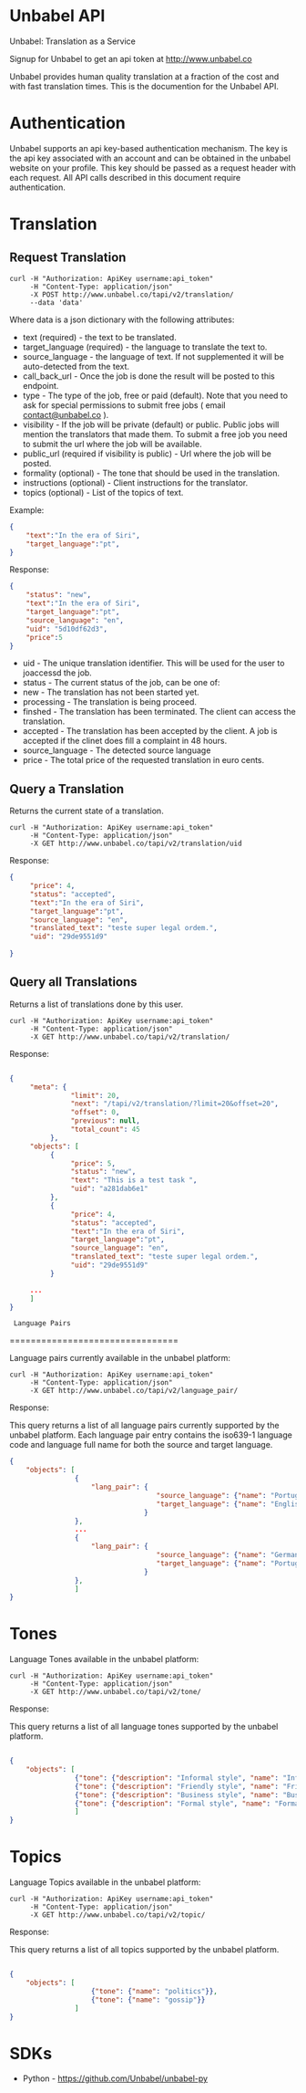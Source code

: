 Unbabel API
===========

Unbabel: Translation as a Service

Signup for Unbabel to get an api token at http://www.unbabel.co

Unbabel provides human quality translation at a fraction of the cost and with fast translation times. This is the documention for the Unbabel API. 

Authentication
================================

Unbabel supports an api key-based authentication mechanism. The key is the api key associated with an account and can be obtained in the unbabel website on your profile. This key should be passed as a request header with each request. All API calls described in this document require authentication.


Translation
============

Request Translation
-------------


```shell
curl -H "Authorization: ApiKey username:api_token" 
     -H "Content-Type: application/json" 
     -X POST http://www.unbabel.co/tapi/v2/translation/ 
     --data 'data'
```

Where data is a json dictionary with the following attributes:

* text (required) - the text to be translated.
* target_language (required) - the language to translate the text to.
* source_language - the language of text. If not supplemented it will be auto-detected from the text.
* call_back_url - Once the job is done the result will be posted to this endpoint.
* type - The type of the job, free or paid (default). Note that you need to ask for special permissions to submit free jobs ( email contact@unbabel.co ). 
* visibility - If the job will be private (default) or public. Public jobs will mention the translators that made them. To submit a free job you need to submit the url where the job will be available.
* public_url (required if visibility is public) - Url where the job will be posted.
* formality (optional) - The tone that should be used in the translation.
* instructions (optional) - Client instructions for the translator.
* topics (optional) - List of the topics of text. 

Example:

```json
{   
    "text":"In the era of Siri",
    "target_language":"pt",
}
```

Response:

```json
{
    "status": "new",
    "text":"In the era of Siri",
    "target_language":"pt",
    "source_language": "en",
    "uid": "5d10df62d3",
    "price":5
}
```

* uid - The unique translation identifier. This will be used for the user to joaccessd the job.
* status - The current status of the job, can be one of: 
*    new - The translation has not been started yet. 
*    processing -  The translation is being proceed.
*    finshed - The translation has been terminated. The client can access the translation.
*    accepted - The translation has been accepted by the client. A job is accepted if the clinet does fill a complaint in 48 hours.
* source_language - The detected source language
* price - The total price of the requested translation in euro cents.

Query a Translation
-------------

Returns the current state of a translation.

```shell
curl -H "Authorization: ApiKey username:api_token" 
     -H "Content-Type: application/json" 
     -X GET http://www.unbabel.co/tapi/v2/translation/uid 
```

Response:

```json
{
     "price": 4,
     "status": "accepted",
     "text":"In the era of Siri",
     "target_language":"pt",
     "source_language": "en",
     "translated_text": "teste super legal ordem.",
     "uid": "29de9551d9"
     
}
```


Query all Translations
-------------

Returns a list of translations done by this user.

```shell
curl -H "Authorization: ApiKey username:api_token" 
     -H "Content-Type: application/json" 
     -X GET http://www.unbabel.co/tapi/v2/translation/ 
```

Response:

```json

{
     "meta": {
               "limit": 20,
               "next": "/tapi/v2/translation/?limit=20&offset=20",
               "offset": 0,
               "previous": null,
               "total_count": 45
          },
     "objects": [
          {
               "price": 5,
               "status": "new",
               "text": "This is a test task ",
               "uid": "a281dab6e1"
          },
          {
               "price": 4,
               "status": "accepted",
               "text":"In the era of Siri",
               "target_language":"pt",
               "source_language": "en",
               "translated_text": "teste super legal ordem.",
               "uid": "29de9551d9"
          }

     ...
     ]
}
```




     Language Pairs
================================

Language pairs currently available in the unbabel platform:

```shell
curl -H "Authorization: ApiKey username:api_token" 
     -H "Content-Type: application/json" 
     -X GET http://www.unbabel.co/tapi/v2/language_pair/ 
```

Response:

This query returns a list of all language pairs currently supported by the unbabel platform. Each language pair entry contains the iso639-1 language code and language full name for both the source and target language.

```json
{
    "objects": [
                {
                    "lang_pair": {  
                                    "source_language": {"name": "Portuguese", "shortname": "pt"}, 
                                    "target_language": {"name": "English", "shortname": "en"}
                                 }
                }, 
                ...
                {
                    "lang_pair": {  
                                    "source_language": {"name": "German", "shortname": "de"}, 
                                    "target_language": {"name": "Portuguese", "shortname": "pt"}
                                 }
                }, 
                ]
}
```


Tones
================================

Language Tones available in the unbabel platform:

```shell
curl -H "Authorization: ApiKey username:api_token" 
     -H "Content-Type: application/json" 
     -X GET http://www.unbabel.co/tapi/v2/tone/ 
```

Response:

This query returns a list of all language tones supported by the unbabel platform. 

```json

{
    "objects": [
                {"tone": {"description": "Informal style", "name": "Informal"}}, 
                {"tone": {"description": "Friendly style", "name": "Friendly"}}, 
                {"tone": {"description": "Business style", "name": "Business"}}, 
                {"tone": {"description": "Formal style", "name": "Formal"}}
                ]
}

```



Topics
================================

Language Topics available in the unbabel platform:

```shell
curl -H "Authorization: ApiKey username:api_token" 
     -H "Content-Type: application/json" 
     -X GET http://www.unbabel.co/tapi/v2/topic/ 
```

Response:

This query returns a list of all topics supported by the unbabel platform. 

```json

{
    "objects": [
                    {"tone": {"name": "politics"}}, 
                    {"tone": {"name": "gossip"}}
                ]
}

```


SDKs
================================

* Python - https://github.com/Unbabel/unbabel-py

